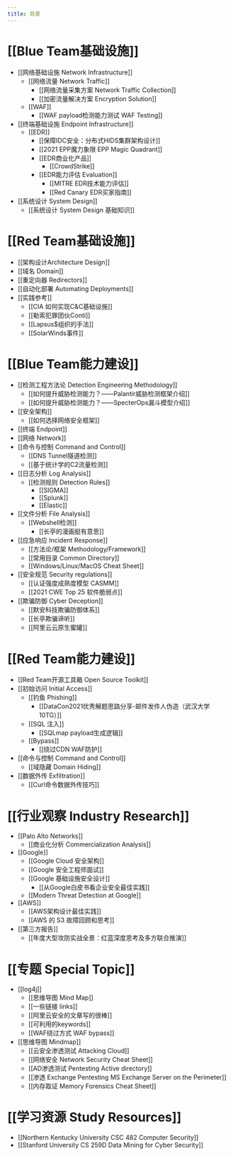 ```yaml
---
title: 目录
---
```


# [[Blue Team基础设施]]
- [[网络基础设施 Network Infrastructure]]
	- [[网络流量 Network Traffic]]
		- [[网络流量采集方案 Network Traffic Collection]]
		- [[加密流量解决方案 Encryption Solution]]
	- [[WAF]]
		- [[WAF payload检测能力测试 WAF Testing]]
- [[终端基础设施 Endpoint Infrastructure]]
	- [[EDR]]
		- [[保障IDC安全：分布式HIDS集群架构设计]]
		- [[2021 EPP魔力象限 EPP Magic Quadrant]]
		- [[EDR商业化产品]]
			- [[CrowdStrike]]
		- [[EDR能力评估 Evaluation]]
			- [[MITRE EDR技术能力评估]]
			- [[Red Canary EDR买家指南]]
- [[系统设计 System Design]]
	- [[系统设计 System Design 基础知识]]
# [[Red Team基础设施]]
- [[架构设计Architecture Design]]
- [[域名 Domain]]
- [[重定向器 Redirectors]]
- [[自动化部署 Automating Deployments]]
- [[实践参考]]
	- [[CIA 如何实现C&C基础设施]]
	- [[勒索犯罪团伙Conti]]
	- [[Lapsus$组织的手法]]
	- [[SolarWinds事件]]
# [[Blue Team能力建设]]
- [[检测工程方法论 Detection Engineering Methodology]]
	- [[如何提升威胁检测能力？——Palantir威胁检测框架介绍]]
	- [[如何提升威胁检测能力？——SpecterOps漏斗模型介绍]]
- [[安全架构]]
	- [[如何选择网络安全框架]]
- [[终端 Endpoint]]
- [[网络 Network]]
- [[命令与控制 Command and Control]]
	- [[DNS Tunnel隧道检测]]
	- [[基于统计学的C2流量检测]]
- [[日志分析 Log Analysis]]
	- [[检测规则 Detection Rules]]
		- [[SIGMA]]
		- [[Splunk]]
		- [[Elastic]]
- [[文件分析 File Analysis]]
	- [[Webshell检测]]
		- [[长亭的漫画挺有意思]]
- [[应急响应 Incident Response]]
	- [[方法论/框架 Methodology/Framework]]
	- [[常用目录 Common Directory]]
	- [[Windows/Linux/MacOS Cheat Sheet]]
- [[安全规范 Security regulations]]
	- [[认证强度成熟度模型 CASMM]]
	- [[2021 CWE Top 25 软件脆弱点]]
- [[欺骗防御 Cyber Deception]]
	- [[默安科技欺骗防御体系]]
	- [[长亭欺骗谛听]]
	- [[阿里云云原生蜜罐]]
# [[Red Team能力建设]]
- [[Red Team开源工具箱 Open Source Toolkit]]
- [[初始访问 Initial Access]]
	- [[钓鱼 Phishing]]
		- [[DataCon2021优秀解题思路分享-邮件发件人伪造（武汉大学 10TG）]]
	- [[SQL 注入]]
		- [[SQLmap payload生成逻辑]]
	- [[Bypass]]
		- [[绕过CDN WAF防护]]
- [[命令与控制 Command and Control]]
	- [[域隐藏 Domain Hiding]]
- [[数据外传 Exfiltration]]
	- [[Curl命令数据外传技巧]]
# [[行业观察 Industry Research]]
- [[Palo Alto Networks]]
	- [[商业化分析 Commercialization Analysis]]
- [[Google]]
	- [[Google Cloud 安全架构]]
	- [[Google 安全工程师面试]]
	- [[Google 基础设施安全设计]]
		- [[从Google白皮书看企业安全最佳实践]]
	- [[Modern Threat Detection at Google]]
- [[AWS]]
	- [[AWS架构设计最佳实践]]
	- [[AWS 的 S3 故障回顾和思考]]
- [[第三方报告]]
	- [[年度大型攻防实战全景：红蓝深度思考及多方联合推演]]
# [[专题 Special Topic]]
- [[log4j]]
	- [[思维导图 Mind Map]]
	- [[一些链接 links]]
	- [[阿里云安全的文章写的很棒]]
	- [[可利用的keywords]]
	- [[WAF绕过方式 WAF bypass]]
- [[思维导图 Mindmap]]
	- [[云安全渗透测试 Attacking Cloud]]
	- [[网络安全 Network Security Cheat Sheet]]
	- [[AD渗透测试 Pentesting Active directory]]
	- [[渗透 Exchange Pentesting MS Exchange Server on the Perimeter]]
	- [[内存取证 Memory Forensics Cheat Sheet]]
# [[学习资源 Study Resources]]
- [[Northern Kentucky University CSC 482 Computer Security]]
- [[Stanford University CS 259D Data Mining for Cyber Security]]